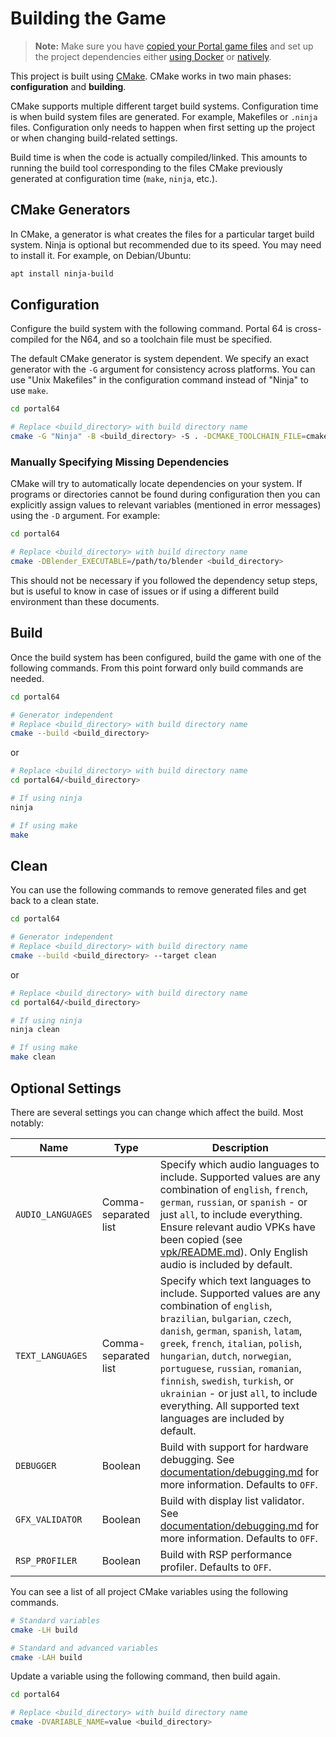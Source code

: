 # Building the Game

> **Note:** Make sure you have
> [copied your Portal game files](../../vpk/README.md) and
> set up the project dependencies either
> [using Docker](./docker_setup.md) or [natively](./native_setup.md).

This project is built using [CMake](https://cmake.org/cmake/help/). CMake works
in two main phases: **configuration** and **building**.

CMake supports multiple different target build systems. Configuration time is
when build system files are generated. For example, Makefiles or `.ninja` files.
Configuration only needs to happen when first setting up the project or when
changing build-related settings.

Build time is when the code is actually compiled/linked. This amounts to running
the build tool corresponding to the files CMake previously generated at
configuration time (`make`, `ninja`, etc.).

## CMake Generators

In CMake, a generator is what creates the files for a particular target build
system. Ninja is optional but recommended due to its speed. You may need to
install it. For example, on Debian/Ubuntu:

```sh
apt install ninja-build
```

## Configuration

Configure the build system with the following command. Portal 64 is
cross-compiled for the N64, and so a toolchain file must be specified.

The default CMake generator is system dependent. We specify an exact generator
with the `-G` argument for consistency across platforms. You can use "Unix
Makefiles" in the configuration command instead of "Ninja" to use `make`.

```sh
cd portal64

# Replace <build_directory> with build directory name
cmake -G "Ninja" -B <build_directory> -S . -DCMAKE_TOOLCHAIN_FILE=cmake/Toolchain-N64.cmake
```

### Manually Specifying Missing Dependencies

CMake will try to automatically locate dependencies on your system. If programs
or directories cannot be found during configuration then you can explicitly
assign values to relevant variables (mentioned in error messages) using the `-D`
argument. For example:

```sh
cd portal64

# Replace <build_directory> with build directory name
cmake -DBlender_EXECUTABLE=/path/to/blender <build_directory>
```

This should not be necessary if you followed the dependency setup steps, but is
useful to know in case of issues or if using a different build environment than
these documents.

## Build

Once the build system has been configured, build the game with one of the
following commands. From this point forward only build commands are needed.

```sh
cd portal64

# Generator independent
# Replace <build_directory> with build directory name
cmake --build <build_directory>
```

or

```sh
# Replace <build_directory> with build directory name
cd portal64/<build_directory>

# If using ninja
ninja

# If using make
make
```

## Clean

You can use the following commands to remove generated files and get back to a
clean state.

```sh
cd portal64

# Generator independent
# Replace <build_directory> with build directory name
cmake --build <build_directory> --target clean
```

or

```sh
# Replace <build_directory> with build directory name
cd portal64/<build_directory>

# If using ninja
ninja clean

# If using make
make clean
```

## Optional Settings

There are several settings you can change which affect the build. Most notably:

| Name              | Type                 | Description |
| ----------------- | -------------------- | --- |
| `AUDIO_LANGUAGES` | Comma-separated list | Specify which audio languages to include. Supported values are any combination of `english`, `french`, `german`, `russian`, or `spanish` - or just `all`, to include everything. Ensure relevant audio VPKs have been copied (see [vpk/README.md](../../vpk/README.md#add-multiple-audio-languages)). Only English audio is included by default. |
| `TEXT_LANGUAGES`  | Comma-separated list | Specify which text languages to include. Supported values are any combination of `english`, `brazilian`, `bulgarian`, `czech`, `danish`, `german`, `spanish`, `latam`, `greek`, `french`, `italian`, `polish`, `hungarian`, `dutch`, `norwegian`, `portuguese`, `russian`, `romanian`, `finnish`, `swedish`, `turkish`, or `ukrainian` - or just `all`, to include everything. All supported text languages are included by default. |
| `DEBUGGER`        | Boolean              | Build with support for hardware debugging. See [documentation/debugging.md](../debugging.md) for more information. Defaults to `OFF`. |
| `GFX_VALIDATOR`   | Boolean              | Build with display list validator. See [documentation/debugging.md](../debugging.md) for more information. Defaults to `OFF`. |
| `RSP_PROFILER`    | Boolean              | Build with RSP performance profiler. Defaults to `OFF`. |

You can see a list of all project CMake variables using the following commands.

```sh
# Standard variables
cmake -LH build

# Standard and advanced variables
cmake -LAH build
```

Update a variable using the following command, then build again.

```sh
cd portal64

# Replace <build_directory> with build directory name
cmake -DVARIABLE_NAME=value <build_directory>
```
